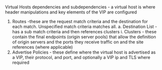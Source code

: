Virtual Hosts dependencies and subdependencies - a virtual host is where header manipulations and key elements of the VIP are configured

1. Routes -these are the request match criteria and the destination for each match. Unspecified match criteria matches all.
    a. Destination List - has a sub match criteria and then references clusters
        i. Clusters - these contain the final endpoints (origin server pools) that allow the definition of origin servers and the ports they receive traffic on and the site references (where applicable)
2. Advertise Policies - these define where the virtual host is advertised as a VIP, their protocol, and port, and optionally a VIP ip and TLS where required
